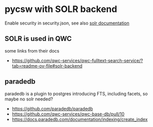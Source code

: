 # pycsw with SOLR backend



Enable security in security.json, see also [solr documentation](https://solr.apache.org/guide/solr/latest/deployment-guide/authentication-and-authorization-plugins.html#using-security-json-with-solr)


## SOLR is used in QWC

some links from their docs

- https://github.com/qwc-services/qwc-fulltext-search-service/?tab=readme-ov-file#solr-backend

## paradedb

paradedb is a plugin to postgres introducing FTS, including facets, so maybe no solr needed?

- https://github.com/paradedb/paradedb
- https://github.com/qwc-services/qwc-base-db/pull/10
- https://docs.paradedb.com/documentation/indexing/create_index